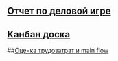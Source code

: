 ## [Отчет по деловой игре](https://github.com/Leo-alt-droid/Leonid-Cheshkov/wiki/Отчет-по-деловой-игре)
## [Канбан доска](https://github.com/Leo-alt-droid/Delovaya_igra/projects/1)
##[Оценка трудозатрат и main flow](https://github.com/Leo-alt-droid/Leonid-Cheshkov/wiki/Лабораторные-работы-4-5-6#3-Оценка-трудозатрат)
